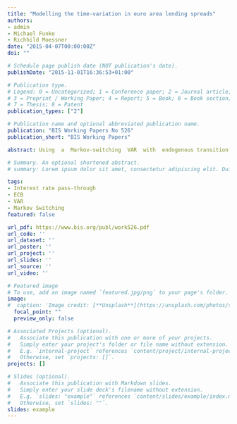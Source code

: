 ```yaml
---
title: "Modelling the time-variation in euro area lending spreads"
authors:
- admin
- Michael Funke
- Richhild Moessner
date: "2015-04-07T00:00:00Z"
doi: ""

# Schedule page publish date (NOT publication's date).
publishDate: "2015-11-01T16:36:53+01:00"

# Publication type.
# Legend: 0 = Uncategorized; 1 = Conference paper; 2 = Journal article;
# 3 = Preprint / Working Paper; 4 = Report; 5 = Book; 6 = Book section;
# 7 = Thesis; 8 = Patent
publication_types: ["2"]

# Publication name and optional abbreviated publication name.
publication: "BIS Working Papers No 526"
publication_short: "BIS Working Papers"

abstract: Using  a  Markov-switching  VAR  with  endogenous transition  probabilities, we  analyse  what has triggered the interest rate pass-through impairment for Italy, Ireland, Spain and Portugal. We  find  that  global  risk  factors  have  contributed  to  higher  lending  rates  in  Italy  and  Spain, problems in the banking sector help to explain the impairment in Spain, and fiscal problems and  contagion  effects  have  contributed in Italy and Ireland. We also find that the ECB’s unconventional  monetary  policy  announcements  have  had  temporary  positive  effects  in  Italy. Due  to  the  zero  lower  bound  these  findings  are  amplified  if  EONIA  is  used  as  a  measure  of the policy rate. We did not detect changes in the monetary policy transmission for Portugal.

# Summary. An optional shortened abstract.
# summary: Lorem ipsum dolor sit amet, consectetur adipiscing elit. Duis posuere tellus ac convallis placerat. Proin tincidunt magna sed ex sollicitudin condimentum.

tags:
- Interest rate pass-through
- ECB
- VAR
- Markov Switching
featured: false

url_pdf: https://www.bis.org/publ/work526.pdf
url_code: ''
url_dataset: ''
url_poster: ''
url_project: ''
url_slides: ''
url_source: ''
url_video: ''

# Featured image
# To use, add an image named `featured.jpg/png` to your page's folder.
image:
#  caption: 'Image credit: [**Unsplash**](https://unsplash.com/photos/s9CC2SKySJM)'
  focal_point: ""
  preview_only: false

# Associated Projects (optional).
#   Associate this publication with one or more of your projects.
#   Simply enter your project's folder or file name without extension.
#   E.g. `internal-project` references `content/project/internal-project/index.md`.
#   Otherwise, set `projects: []`.
projects: []

# Slides (optional).
#   Associate this publication with Markdown slides.
#   Simply enter your slide deck's filename without extension.
#   E.g. `slides: "example"` references `content/slides/example/index.md`.
#   Otherwise, set `slides: ""`.
slides: example
---
```


